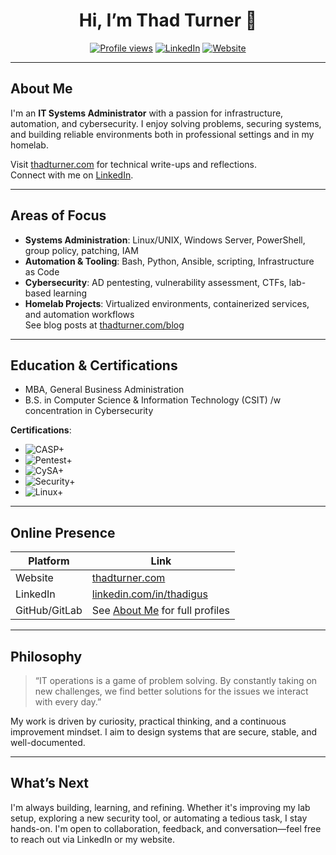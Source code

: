 <h1 align="center">Hi, I’m Thad Turner 👋</h1>

<p align="center">
  <a href="https://github.com/thadturner"><img src="https://komarev.com/ghpvc/?username=thadturner&style=flat-square&color=blueviolet" alt="Profile views" /></a>
  <a href="https://linkedin.com/in/thadigus"><img src="https://img.shields.io/badge/LinkedIn-Connect-blue?style=flat-square&logo=linkedin" alt="LinkedIn" /></a>
  <a href="https://thadturner.com"><img src="https://img.shields.io/badge/Website-thadturner.com-informational?style=flat-square&logo=google-chrome" alt="Website" /></a>
</p>

---

## About Me

I'm an **IT Systems Administrator** with a passion for infrastructure, automation, and cybersecurity. I enjoy solving problems, securing systems, and building reliable environments both in professional settings and in my homelab.

Visit [thadturner.com](https://thadturner.com) for technical write-ups and reflections.  
Connect with me on [LinkedIn](https://linkedin.com/in/thadigus).

---

## Areas of Focus

- **Systems Administration**: Linux/UNIX, Windows Server, PowerShell, group policy, patching, IAM
- **Automation & Tooling**: Bash, Python, Ansible, scripting, Infrastructure as Code
- **Cybersecurity**: AD pentesting, vulnerability assessment, CTFs, lab-based learning
- **Homelab Projects**: Virtualized environments, containerized services, and automation workflows  
  See blog posts at [thadturner.com/blog](https://thadturner.com/blog)

---

## Education & Certifications

- MBA, General Business Administration  
- B.S. in Computer Science & Information Technology (CSIT) /w concentration in Cybersecurity

**Certifications**:
- ![CASP+](https://img.shields.io/badge/CompTIA-CASP%2B-black?style=flat-square&logo=compTIA)
- ![Pentest+](https://img.shields.io/badge/CompTIA-Pentest%2B-orange?style=flat-square&logo=compTIA)
- ![CySA+](https://img.shields.io/badge/CompTIA-CySA%2B-lightgrey?style=flat-square&logo=compTIA)
- ![Security+](https://img.shields.io/badge/CompTIA-Security%2B-red?style=flat-square&logo=compTIA)
- ![Linux+](https://img.shields.io/badge/CompTIA-Linux%2B-blue?style=flat-square&logo=compTIA)

---

## Online Presence

| Platform   | Link |
|------------|------|
| Website    | [thadturner.com](https://thadturner.com) |
| LinkedIn   | [linkedin.com/in/thadigus](https://linkedin.com/in/thadigus) |
| GitHub/GitLab | See [About Me](https://thadturner.com/about) for full profiles |

---

## Philosophy

> “IT operations is a game of problem solving. By constantly taking on new challenges, we find better solutions for the issues we interact with every day.”

My work is driven by curiosity, practical thinking, and a continuous improvement mindset. I aim to design systems that are secure, stable, and well-documented.

---

## What’s Next

I'm always building, learning, and refining. Whether it's improving my lab setup, exploring a new security tool, or automating a tedious task, I stay hands-on. I'm open to collaboration, feedback, and conversation—feel free to reach out via LinkedIn or my website.
